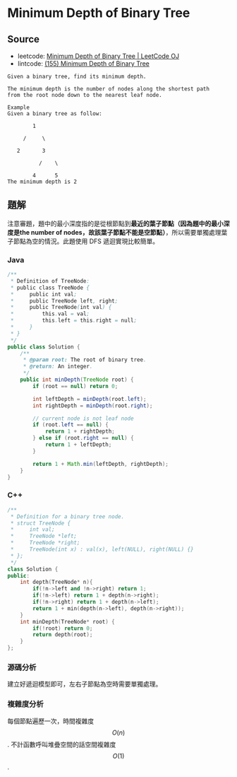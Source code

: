 # Minimum Depth of Binary Tree

## Source

- leetcode: [Minimum Depth of Binary Tree | LeetCode OJ](https://leetcode.com/problems/minimum-depth-of-binary-tree/)
- lintcode: [(155) Minimum Depth of Binary Tree](http://www.lintcode.com/en/problem/minimum-depth-of-binary-tree/)

```
Given a binary tree, find its minimum depth.

The minimum depth is the number of nodes along the shortest path
from the root node down to the nearest leaf node.

Example
Given a binary tree as follow:

        1

     /     \

   2       3

          /    \

        4      5
The minimum depth is 2
```

## 題解

注意審題，題中的最小深度指的是從根節點到**最近的葉子節點（因為題中的最小深度是the number of nodes，故該葉子節點不能是空節點）**，所以需要單獨處理葉子節點為空的情況。此題使用 DFS 遞迴實現比較簡單。

### Java

```java
/**
 * Definition of TreeNode:
 * public class TreeNode {
 *     public int val;
 *     public TreeNode left, right;
 *     public TreeNode(int val) {
 *         this.val = val;
 *         this.left = this.right = null;
 *     }
 * }
 */
public class Solution {
    /**
     * @param root: The root of binary tree.
     * @return: An integer.
     */
    public int minDepth(TreeNode root) {
        if (root == null) return 0;

        int leftDepth = minDepth(root.left);
        int rightDepth = minDepth(root.right);

        // current node is not leaf node
        if (root.left == null) {
            return 1 + rightDepth;
        } else if (root.right == null) {
            return 1 + leftDepth;
        }

        return 1 + Math.min(leftDepth, rightDepth);
    }
}
```

### C++
```c++
/**
 * Definition for a binary tree node.
 * struct TreeNode {
 *     int val;
 *     TreeNode *left;
 *     TreeNode *right;
 *     TreeNode(int x) : val(x), left(NULL), right(NULL) {}
 * };
 */
class Solution {
public:
    int depth(TreeNode* n){
        if(!n->left and !n->right) return 1;
        if(!n->left) return 1 + depth(n->right);
        if(!n->right) return 1 + depth(n->left);
        return 1 + min(depth(n->left), depth(n->right));
    }
    int minDepth(TreeNode* root) {
        if(!root) return 0;
        return depth(root);
    }
};
```

### 源碼分析

建立好遞迴模型即可，左右子節點為空時需要單獨處理。

### 複雜度分析

每個節點遍歷一次，時間複雜度 $$O(n)$$. 不計函數呼叫堆疊空間的話空間複雜度 $$O(1)$$.
